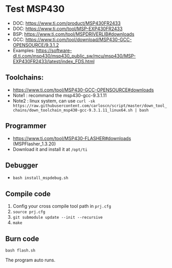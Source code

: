 # Test MSP430

* DOC: https://www.ti.com/product/MSP430FR2433
* DOC: https://www.ti.com/tool/MSP-EXP430FR2433
* BSP: https://www.ti.com/tool/MSPDRIVERLIB#downloads
* GCC: https://www.ti.com/tool/download/MSP430-GCC-OPENSOURCE/9.3.1.2
* Examples: https://software-dl.ti.com/msp430/msp430_public_sw/mcu/msp430/MSP-EXP430FR2433/latest/index_FDS.html

## Toolchains:
* https://www.ti.com/tool/MSP430-GCC-OPENSOURCE#downloads
* Note1 : recommand the msp430-gcc-9.3.1.11
* Note2 : linux system, can use `curl -sk https://raw.githubusercontent.com/carloscn/script/master/down_tool_chains/down_toolchain_msp430-gcc-9.3.1.11_linux64.sh | bash`

## Programmer
* https://www.ti.com/tool/MSP430-FLASHER#downloads  (MSPFlasher_1.3.20)
* Download it and install it at `/opt/ti`

## Debugger
* `bash install_mspdebug.sh`

## Compile code
1. Config your cross compile tool path in `prj.cfg`
2. `source prj.cfg`
3. `git submodule update --init --recursive`
4. `make`

## Burn code
`bash flash.sh`

The program auto runs.